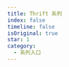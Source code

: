 ```yaml
---
title: Thrift 系列
index: false
timeline: false
isOriginal: true
star: 1
category:
  - 系列入口
---
```


<Catalog />
